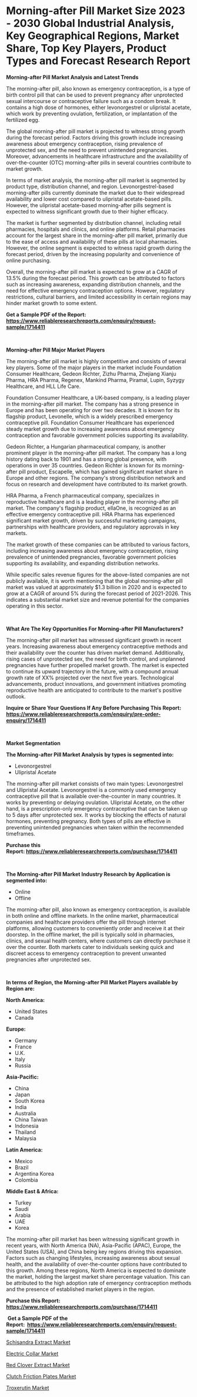 <p><h1>Morning-after Pill Market Size 2023 - 2030 Global Industrial Analysis, Key Geographical Regions, Market Share, Top Key Players, Product Types and Forecast Research Report</h1></p><p><strong>Morning-after Pill Market Analysis and Latest Trends</strong></p>
<p><p>The morning-after pill, also known as emergency contraception, is a type of birth control pill that can be used to prevent pregnancy after unprotected sexual intercourse or contraceptive failure such as a condom break. It contains a high dose of hormones, either levonorgestrel or ulipristal acetate, which work by preventing ovulation, fertilization, or implantation of the fertilized egg.</p><p>The global morning-after pill market is projected to witness strong growth during the forecast period. Factors driving this growth include increasing awareness about emergency contraception, rising prevalence of unprotected sex, and the need to prevent unintended pregnancies. Moreover, advancements in healthcare infrastructure and the availability of over-the-counter (OTC) morning-after pills in several countries contribute to market growth.</p><p>In terms of market analysis, the morning-after pill market is segmented by product type, distribution channel, and region. Levonorgestrel-based morning-after pills currently dominate the market due to their widespread availability and lower cost compared to ulipristal acetate-based pills. However, the ulipristal acetate-based morning-after pills segment is expected to witness significant growth due to their higher efficacy.</p><p>The market is further segmented by distribution channel, including retail pharmacies, hospitals and clinics, and online platforms. Retail pharmacies account for the largest share in the morning-after pill market, primarily due to the ease of access and availability of these pills at local pharmacies. However, the online segment is expected to witness rapid growth during the forecast period, driven by the increasing popularity and convenience of online purchasing.</p><p>Overall, the morning-after pill market is expected to grow at a CAGR of 13.5% during the forecast period. This growth can be attributed to factors such as increasing awareness, expanding distribution channels, and the need for effective emergency contraception options. However, regulatory restrictions, cultural barriers, and limited accessibility in certain regions may hinder market growth to some extent.</p></p>
<p><strong>Get a Sample PDF of the Report:&nbsp; <a href="https://www.reliableresearchreports.com/enquiry/request-sample/1714411">https://www.reliableresearchreports.com/enquiry/request-sample/1714411</a></strong></p>
<p>&nbsp;</p>
<p><strong>Morning-after Pill Major Market Players</strong></p>
<p><p>The morning-after pill market is highly competitive and consists of several key players. Some of the major players in the market include Foundation Consumer Healthcare, Gedeon Richter, Zizhu Pharma, Zhejiang Xianju Pharma, HRA Pharma, Regenex, Mankind Pharma, Piramal, Lupin, Syzygy Healthcare, and HLL Life Care.</p><p>Foundation Consumer Healthcare, a UK-based company, is a leading player in the morning-after pill market. The company has a strong presence in Europe and has been operating for over two decades. It is known for its flagship product, Levonelle, which is a widely prescribed emergency contraceptive pill. Foundation Consumer Healthcare has experienced steady market growth due to increasing awareness about emergency contraception and favorable government policies supporting its availability.</p><p>Gedeon Richter, a Hungarian pharmaceutical company, is another prominent player in the morning-after pill market. The company has a long history dating back to 1901 and has a strong global presence, with operations in over 35 countries. Gedeon Richter is known for its morning-after pill product, Escapelle, which has gained significant market share in Europe and other regions. The company's strong distribution network and focus on research and development have contributed to its market growth.</p><p>HRA Pharma, a French pharmaceutical company, specializes in reproductive healthcare and is a leading player in the morning-after pill market. The company's flagship product, ellaOne, is recognized as an effective emergency contraceptive pill. HRA Pharma has experienced significant market growth, driven by successful marketing campaigns, partnerships with healthcare providers, and regulatory approvals in key markets.</p><p>The market growth of these companies can be attributed to various factors, including increasing awareness about emergency contraception, rising prevalence of unintended pregnancies, favorable government policies supporting its availability, and expanding distribution networks.</p><p>While specific sales revenue figures for the above-listed companies are not publicly available, it is worth mentioning that the global morning-after pill market was valued at approximately $1.3 billion in 2020 and is expected to grow at a CAGR of around 5% during the forecast period of 2021-2026. This indicates a substantial market size and revenue potential for the companies operating in this sector.</p></p>
<p>&nbsp;</p>
<p><strong>What Are The Key Opportunities For Morning-after Pill Manufacturers?</strong></p>
<p><p>The morning-after pill market has witnessed significant growth in recent years. Increasing awareness about emergency contraceptive methods and their availability over the counter has driven market demand. Additionally, rising cases of unprotected sex, the need for birth control, and unplanned pregnancies have further propelled market growth. The market is expected to continue its upward trajectory in the future, with a compound annual growth rate of XX% projected over the next five years. Technological advancements, product innovations, and government initiatives promoting reproductive health are anticipated to contribute to the market's positive outlook.</p></p>
<p><strong>Inquire or Share Your Questions If Any Before Purchasing This Report: <a href="https://www.reliableresearchreports.com/enquiry/pre-order-enquiry/1714411">https://www.reliableresearchreports.com/enquiry/pre-order-enquiry/1714411</a></strong></p>
<p>&nbsp;</p>
<p><strong>Market Segmentation</strong></p>
<p><strong>The Morning-after Pill Market Analysis by types is segmented into:</strong></p>
<p><ul><li>Levonorgestrel</li><li>Ulipristal Acetate</li></ul></p>
<p><p>The morning-after pill market consists of two main types: Levonorgestrel and Ulipristal Acetate. Levonorgestrel is a commonly used emergency contraceptive pill that is available over-the-counter in many countries. It works by preventing or delaying ovulation. Ulipristal Acetate, on the other hand, is a prescription-only emergency contraceptive that can be taken up to 5 days after unprotected sex. It works by blocking the effects of natural hormones, preventing pregnancy. Both types of pills are effective in preventing unintended pregnancies when taken within the recommended timeframes.</p></p>
<p><strong>Purchase this Report:&nbsp;<a href="https://www.reliableresearchreports.com/purchase/1714411">https://www.reliableresearchreports.com/purchase/1714411</a></strong></p>
<p>&nbsp;</p>
<p><strong>The Morning-after Pill Market Industry Research by Application is segmented into:</strong></p>
<p><ul><li>Online</li><li>Offline</li></ul></p>
<p><p>The morning-after pill, also known as emergency contraception, is available in both online and offline markets. In the online market, pharmaceutical companies and healthcare providers offer the pill through internet platforms, allowing customers to conveniently order and receive it at their doorstep. In the offline market, the pill is typically sold in pharmacies, clinics, and sexual health centers, where customers can directly purchase it over the counter. Both markets cater to individuals seeking quick and discreet access to emergency contraception to prevent unwanted pregnancies after unprotected sex.</p></p>
<p>&nbsp;</p>
<p><strong>In terms of Region, the Morning-after Pill Market Players available by Region are:</strong></p>
<p>
    <p> <strong> North America: </strong>
        <ul>
            <li>United States</li>
            <li>Canada</li>
        </ul>
        </p> 
    <p> <strong> Europe: </strong>
        <ul>
            <li>Germany</li>
            <li>France</li>
            <li>U.K.</li>
            <li>Italy</li>
            <li>Russia</li>
        </ul>
        </p> 
    <p> <strong> Asia-Pacific: </strong>
        <ul>
            <li>China</li>
            <li>Japan</li>
            <li>South Korea</li>
            <li>India</li>
            <li>Australia</li>
            <li>China Taiwan</li>
            <li>Indonesia</li>
            <li>Thailand</li>
            <li>Malaysia</li>
        </ul>
        </p> 
    <p> <strong> Latin America: </strong>
        <ul>
            <li>Mexico</li>
            <li>Brazil</li>
            <li>Argentina Korea</li>
            <li>Colombia</li>
        </ul>
        </p> 
    <p> <strong> Middle East & Africa: </strong>
        <ul>
            <li>Turkey</li>
            <li>Saudi</li>
            <li>Arabia</li>
            <li>UAE</li>
            <li>Korea</li>
        </ul>
    </p>
    </p>
<p><p>The morning-after pill market has been witnessing significant growth in recent years, with North America (NA), Asia-Pacific (APAC), Europe, the United States (USA), and China being key regions driving this expansion. Factors such as changing lifestyles, increasing awareness about sexual health, and the availability of over-the-counter options have contributed to this growth. Among these regions, North America is expected to dominate the market, holding the largest market share percentage valuation. This can be attributed to the high adoption rate of emergency contraception methods and the presence of established market players in the region.</p></p>
<p><strong>Purchase this Report: <a href="https://www.reliableresearchreports.com/purchase/1714411">https://www.reliableresearchreports.com/purchase/1714411</a></strong></p>
<p>&nbsp;<strong>Get a Sample PDF of the Report:&nbsp;&nbsp;<a href="https://www.reliableresearchreports.com/enquiry/request-sample/1714411">https://www.reliableresearchreports.com/enquiry/request-sample/1714411</a></strong></p>
<p><strong></strong></p>
<p><p><a href="https://www.linkedin.com/pulse/schisandra-extract-market-size-2023-2030-global-industrial-k3rme/">Schisandra Extract Market</a></p><p><a href="https://medium.com/@reportprime04/electric-collar-market-trends-and-market-analysis-forecasted-for-period-2023-2030-08e357707d21">Electric Collar Market</a></p><p><a href="https://www.linkedin.com/pulse/red-clover-extract-market-size-share-amp-trends-analysis-pgv9e/">Red Clover Extract Market</a></p><p><a href="https://medium.com/@reportprime03/clutch-friction-plates-market-share-evolution-and-market-growth-trends-2023-2030-bd803a2a1d88">Clutch Friction Plates Market</a></p><p><a href="https://www.linkedin.com/pulse/decoding-troxerutin-market-deep-dive-latest-trends-segmentation-hr8ge/">Troxerutin Market</a></p></p>